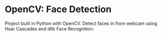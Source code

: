 # OpenCV: Face Detection

Project built in Python with OpenCV. Detect faces in from webcam using Haar Cascades and dlib Face Recognition.
